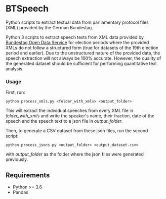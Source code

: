 # BTSpeech
Python scripts to extract textual data from parliamentary protocol files (XML) provided by the German Bundestag.

Python 3 scripts to extract speech texts from XML data provided by [Bundestag Open Data Service](https://www.bundestag.de/services/opendata "Bundestag Open Data") for election periods where the provided XMLs do not follow a structured form (true for datasets of the 19th election period and earlier). Due to the unstructured nature of the provided data, the speech extraction will not always be 100% accurate. However, the quality of the generated dataset should be sufficient for performing quantitative text analysis.

### Usage
First, run:
```
python process_xmls.py <folder_with_xmls> <output_folder>
```
This will extract the individual speeches from every XML file in *folder_with_xmls* and write the speaker's name, their fraction, date of the speech and the speech text to a json file in *output_folder*.

Then, to generate a CSV dataset from these json files, run the second script:
```
python process_jsons.py <output_folder> <output_dataset.csv>
```
with *output_folder* as the folder where the json files were generated previously.

## Requirements
- Python >= 3.6
- Pandas
